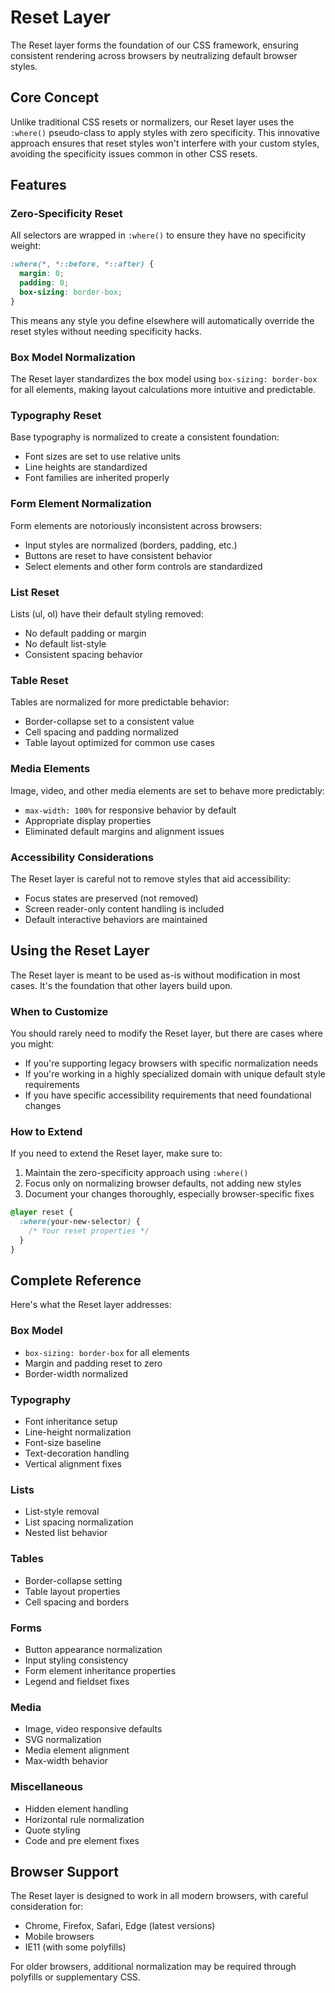 # Reset Layer

The Reset layer forms the foundation of our CSS framework, ensuring consistent rendering across browsers by neutralizing default browser styles.

## Core Concept

Unlike traditional CSS resets or normalizers, our Reset layer uses the `:where()` pseudo-class to apply styles with zero specificity. This innovative approach ensures that reset styles won't interfere with your custom styles, avoiding the specificity issues common in other CSS resets.

## Features

### Zero-Specificity Reset

All selectors are wrapped in `:where()` to ensure they have no specificity weight:

```css
:where(*, *::before, *::after) {
  margin: 0;
  padding: 0;
  box-sizing: border-box;
}
```

This means any style you define elsewhere will automatically override the reset styles without needing specificity hacks.

### Box Model Normalization

The Reset layer standardizes the box model using `box-sizing: border-box` for all elements, making layout calculations more intuitive and predictable.

### Typography Reset

Base typography is normalized to create a consistent foundation:

- Font sizes are set to use relative units
- Line heights are standardized
- Font families are inherited properly

### Form Element Normalization

Form elements are notoriously inconsistent across browsers:

- Input styles are normalized (borders, padding, etc.)
- Buttons are reset to have consistent behavior
- Select elements and other form controls are standardized

### List Reset

Lists (ul, ol) have their default styling removed:

- No default padding or margin
- No default list-style
- Consistent spacing behavior

### Table Reset

Tables are normalized for more predictable behavior:

- Border-collapse set to a consistent value
- Cell spacing and padding normalized
- Table layout optimized for common use cases

### Media Elements

Image, video, and other media elements are set to behave more predictably:

- `max-width: 100%` for responsive behavior by default
- Appropriate display properties
- Eliminated default margins and alignment issues

### Accessibility Considerations

The Reset layer is careful not to remove styles that aid accessibility:

- Focus states are preserved (not removed)
- Screen reader-only content handling is included
- Default interactive behaviors are maintained

## Using the Reset Layer

The Reset layer is meant to be used as-is without modification in most cases. It's the foundation that other layers build upon.

### When to Customize

You should rarely need to modify the Reset layer, but there are cases where you might:

- If you're supporting legacy browsers with specific normalization needs
- If you're working in a highly specialized domain with unique default style requirements
- If you have specific accessibility requirements that need foundational changes

### How to Extend

If you need to extend the Reset layer, make sure to:

1. Maintain the zero-specificity approach using `:where()`
2. Focus only on normalizing browser defaults, not adding new styles
3. Document your changes thoroughly, especially browser-specific fixes

```css
@layer reset {
  :where(your-new-selector) {
    /* Your reset properties */
  }
}
```

## Complete Reference

Here's what the Reset layer addresses:

### Box Model

- `box-sizing: border-box` for all elements
- Margin and padding reset to zero
- Border-width normalized

### Typography

- Font inheritance setup
- Line-height normalization
- Font-size baseline
- Text-decoration handling
- Vertical alignment fixes

### Lists

- List-style removal
- List spacing normalization
- Nested list behavior

### Tables

- Border-collapse setting
- Table layout properties
- Cell spacing and borders

### Forms

- Button appearance normalization
- Input styling consistency
- Form element inheritance properties
- Legend and fieldset fixes

### Media

- Image, video responsive defaults
- SVG normalization
- Media element alignment
- Max-width behavior

### Miscellaneous

- Hidden element handling
- Horizontal rule normalization
- Quote styling
- Code and pre element fixes

## Browser Support

The Reset layer is designed to work in all modern browsers, with careful consideration for:

- Chrome, Firefox, Safari, Edge (latest versions)
- Mobile browsers
- IE11 (with some polyfills)

For older browsers, additional normalization may be required through polyfills or supplementary CSS.